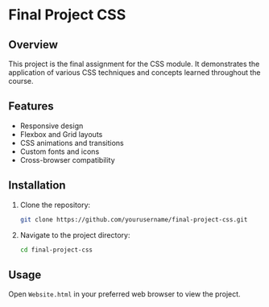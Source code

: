 # Final Project CSS

## Overview
This project is the final assignment for the CSS module. It demonstrates the application of various CSS techniques and concepts learned throughout the course.

## Features
- Responsive design
- Flexbox and Grid layouts
- CSS animations and transitions
- Custom fonts and icons
- Cross-browser compatibility

## Installation
1. Clone the repository:
    ```bash
    git clone https://github.com/yourusername/final-project-css.git
    ```
2. Navigate to the project directory:
    ```bash
    cd final-project-css
    ```

## Usage
Open `Website.html` in your preferred web browser to view the project.